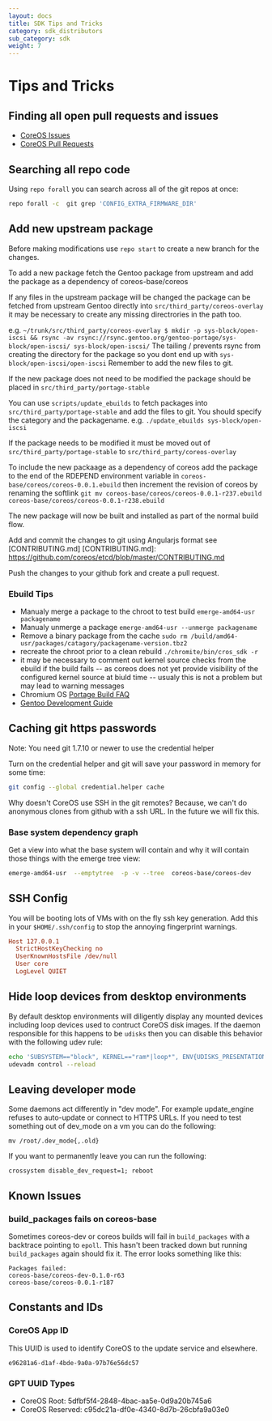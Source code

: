 ```yaml
---
layout: docs
title: SDK Tips and Tricks
category: sdk_distributors
sub_category: sdk
weight: 7
---
```


# Tips and Tricks

## Finding all open pull requests and issues

- [CoreOS Issues][issues]
- [CoreOS Pull Requests][pullrequests]

[issues]: https://github.com/organizations/coreos/dashboard/issues/
[pullrequests]: https://github.com/organizations/coreos/dashboard/pulls/

## Searching all repo code

Using `repo forall` you can search across all of the git repos at once:

```sh
repo forall -c  git grep 'CONFIG_EXTRA_FIRMWARE_DIR'
```

## Add new upstream package

Before making modifications use `repo start` to create a new branch for the changes.

To add a new package fetch the Gentoo package from upstream and add the package as a dependency of coreos-base/coreos

If any files in the upstream package will be changed the package can be fetched from upstream Gentoo directly into `src/third_party/coreos-overlay` it may be necessary to create any missing directrories in the path too.

e.g.
`~/trunk/src/third_party/coreos-overlay $ mkdir -p sys-block/open-iscsi && rsync -av rsync://rsync.gentoo.org/gentoo-portage/sys-block/open-iscsi/ sys-block/open-iscsi/`
The tailing / prevents rsync from creating the directory for the package so you dont end up with `sys-block/open-iscsi/open-iscsi`
Remember to add the new files to git.

If the new package does not need to be modified the package should be placed in `src/third_party/portage-stable` 

You can use `scripts/update_ebuilds` to fetch packages into `src/third_party/portage-stable` and add the files to git.
You should specify the category and the packagename.
e.g.
`./update_ebuilds sys-block/open-iscsi`

If the package needs to be modified it must be moved out of `src/third_party/portage-stable` to `src/third_party/coreos-overlay`

To include the new packaage as a dependency of coreos add the package to the end of the RDEPEND environment variable in `coreos-base/coreos/coreos-0.0.1.ebuild` then increment the revision of coreos by renaming the softlink `git mv coreos-base/coreos/coreos-0.0.1-r237.ebuild coreos-base/coreos/coreos-0.0.1-r238.ebuild`

The new package will now be built and installed as part of the normal build flow.

Add and commit the changes to git using Angularjs format see [CONTRIBUTING.md]
[CONTRIBUTING.md]: https://github.com/coreos/etcd/blob/master/CONTRIBUTING.md

Push the changes to your github fork and create a pull request.

### Ebuild Tips

- Manualy merge a package to the chroot to test build `emerge-amd64-usr packagename`
- Manualy unmerge a package `emerge-amd64-usr --unmerge packagename`
- Remove a binary package from the cache `sudo rm /build/amd64-usr/packages/catagory/packagename-version.tbz2`
- recreate the chroot prior to a clean rebuild `./chromite/bin/cros_sdk -r`
- it may be necessary to comment out kernel source checks from the ebuild if the build fails -- as coreos does not  yet provide visibility of the configured kernel source at biuld time -- usualy this is not a problem but may lead to warning messages
- Chromium OS [Portage Build FAQ]
- [Gentoo Development Guide]
 

[Portage Build FAQ]: http://www.chromium.org/chromium-os/how-tos-and-troubleshooting/portage-build-faq
[Gentoo Development Guide]: http://devmanual.gentoo.org/

## Caching git https passwords

Note: You need git 1.7.10 or newer to use the credential helper

Turn on the credential helper and git will save your password in memory
for some time:

```sh
git config --global credential.helper cache
```

Why doesn't CoreOS use SSH in the git remotes? Because, we can't do
anonymous clones from github with a ssh URL. In the future we will fix
this.

### Base system dependency graph

Get a view into what the base system will contain and why it will contain those
things with the emerge tree view:

```sh
emerge-amd64-usr  --emptytree  -p -v --tree  coreos-base/coreos-dev
```

## SSH Config

You will be booting lots of VMs with on the fly ssh key generation. Add
this in your `$HOME/.ssh/config` to stop the annoying fingerprint warnings.

```ini
Host 127.0.0.1
  StrictHostKeyChecking no
  UserKnownHostsFile /dev/null
  User core
  LogLevel QUIET
```

## Hide loop devices from desktop environments

By default desktop environments will diligently display any mounted devices
including loop devices used to contruct CoreOS disk images. If the daemon
responsible for this happens to be ``udisks`` then you can disable this
behavior with the following udev rule:

```sh
echo 'SUBSYSTEM=="block", KERNEL=="ram*|loop*", ENV{UDISKS_PRESENTATION_HIDE}="1", ENV{UDISKS_PRESENTATION_NOPOLICY}="1"' > /etc/udev/rules.d/85-hide-loop.rules
udevadm control --reload
```

## Leaving developer mode

Some daemons act differently in "dev mode". For example update_engine refuses
to auto-update or connect to HTTPS URLs. If you need to test something out of
dev_mode on a vm you can do the following:

```
mv /root/.dev_mode{,.old}
```

If you want to permanently leave you can run the following:

```
crossystem disable_dev_request=1; reboot
```

## Known Issues

### build\_packages fails on coreos-base

Sometimes coreos-dev or coreos builds will fail in `build_packages` with a
backtrace pointing to `epoll`. This hasn't been tracked down but running
`build_packages` again should fix it. The error looks something like this:

```
Packages failed:
coreos-base/coreos-dev-0.1.0-r63
coreos-base/coreos-0.0.1-r187
```

## Constants and IDs

### CoreOS App ID

This UUID is used to identify CoreOS to the update service and elsewhere.

```
e96281a6-d1af-4bde-9a0a-97b76e56dc57
```

### GPT UUID Types

- CoreOS Root: 5dfbf5f4-2848-4bac-aa5e-0d9a20b745a6
- CoreOS Reserved: c95dc21a-df0e-4340-8d7b-26cbfa9a03e0
